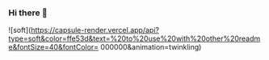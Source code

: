 ### Hi there 👋

![soft](https://capsule-render.vercel.app/api?type=soft&color=ffe53d&text=%20to%20use%20with%20other%20readme&fontSize=40&fontColor= 000000&animation=twinkling)
